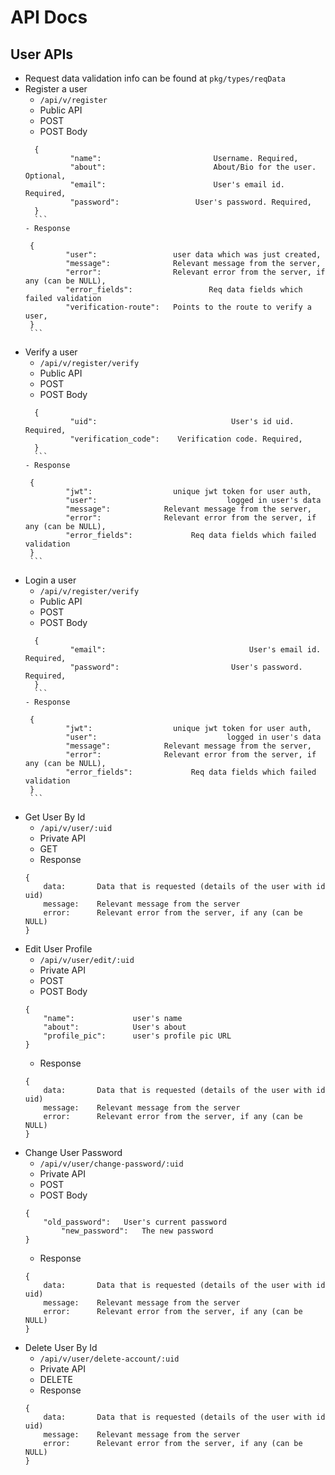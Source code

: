 # API Docs

## User APIs
 - Request data validation info can be found at `pkg/types/reqData`
 - Register a user
	 - ` /api/v/register `
	 - Public API
	 - POST
	 - POST Body
	  ```
		{
				"name":							Username. Required,
				"about":						About/Bio for the user. Optional,
				"email":						User's email id. Required,
				"password":					User's password. Required,
		}
		```
	 - Response
	  ```
		{
				"user":               	user data which was just created,
				"message":            	Relevant message from the server,
				"error":              	Relevant error from the server, if any (can be NULL),
				"error_fields":					Req data fields which failed validation
				"verification-route": 	Points to the route to verify a user,
		}
		```
 - Verify a user
	 - ` /api/v/register/verify `
	 - Public API
	 - POST
	 - POST Body
	  ```
		{
				"uid":								User's id uid. Required,
				"verification_code":	Verification code. Required,
		}
		```
	 - Response
	  ```
		{
				"jwt":              	unique jwt token for user auth,
				"user":								logged in user's data
				"message":            Relevant message from the server,
				"error":              Relevant error from the server, if any (can be NULL),
				"error_fields":				Req data fields which failed validation
		}
		```
 - Login a user
	 - ` /api/v/register/verify `
	 - Public API
	 - POST
	 - POST Body
	  ```
		{
				"email":								User's email id. Required,
				"password":							User's password. Required,
		}
		```
	 - Response
	  ```
		{
				"jwt":              	unique jwt token for user auth,
				"user":								logged in user's data
				"message":            Relevant message from the server,
				"error":              Relevant error from the server, if any (can be NULL),
				"error_fields":				Req data fields which failed validation
		}
		```
 - Get User By Id
   - ` /api/v/user/:uid `
   - Private API
   - GET
   - Response
    ```
    {
        data:       Data that is requested (details of the user with id uid)
        message:    Relevant message from the server
        error:      Relevant error from the server, if any (can be NULL)
    } 
    ```
 - Edit User Profile
   - ` /api/v/user/edit/:uid `
   - Private API
   - POST
   - POST Body
    ```
    {
        "name":             user's name
        "about":            User's about
        "profile_pic":      user's profile pic URL
    } 
    ```
   - Response
    ```
    {
        data:       Data that is requested (details of the user with id uid)
        message:    Relevant message from the server
        error:      Relevant error from the server, if any (can be NULL)
    } 
    ```
 - Change User Password
   - ` /api/v/user/change-password/:uid `
   - Private API
   - POST
   - POST Body
    ```
    {
        "old_password":   User's current password
		    "new_password":   The new password
    } 
    ```
   - Response
    ```
    {
        data:       Data that is requested (details of the user with id uid)
        message:    Relevant message from the server
        error:      Relevant error from the server, if any (can be NULL)
    } 
    ```
 - Delete User By Id
   - ` /api/v/user/delete-account/:uid `
   - Private API
   - DELETE
   - Response
    ```
    {
        data:       Data that is requested (details of the user with id uid)
        message:    Relevant message from the server
        error:      Relevant error from the server, if any (can be NULL)
    } 
    ```
